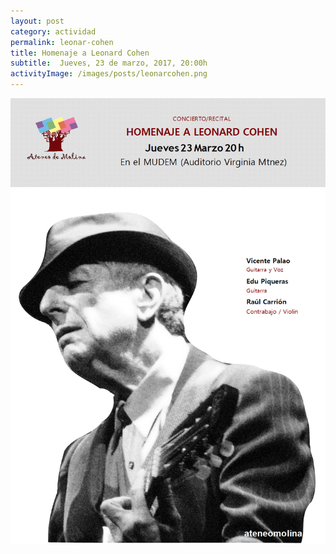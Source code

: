 ```yaml
---
layout: post
category: actividad
permalink: leonar-cohen
title: Homenaje a Leonard Cohen
subtitle:  Jueves, 23 de marzo, 2017, 20:00h
activityImage: /images/posts/leonarcohen.png
---
```


![cartel](/images/posts/leonarcohen.png)
